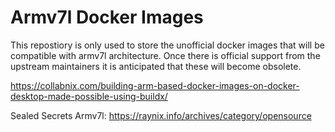 # Armv7l Docker Images

This repostiory is only used to store the unofficial docker images that will be compatible with armv7l architecture. Once there is official support from the upstream maintainers it is anticipated that these will become obsolete.

https://collabnix.com/building-arm-based-docker-images-on-docker-desktop-made-possible-using-buildx/

Sealed Secrets Armv7l: https://raynix.info/archives/category/opensource
